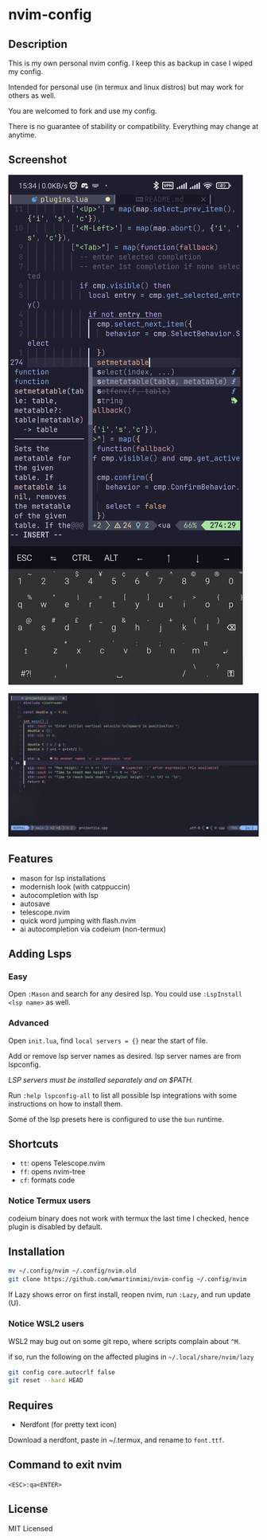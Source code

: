 # nvim-config

## Description

This is my own personal nvim config.
I keep this as backup in case I wiped my config.

Intended for personal use (in termux and linux distros) but may work for others as well.

You are welcomed to fork and use my config.

There is no guarantee of stability or compatibility.
Everything may change at anytime.

## Screenshot

![Example](example.jpg)

![Example 2](example2.png)

## Features

- mason for lsp installations
- modernish look (with catppuccin)
- autocompletion with lsp
- autosave
- telescope.nvim
- quick word jumping with flash.nvim
- ai autocompletion via codeium (non-termux)

## Adding Lsps

### Easy

Open `:Mason` and search for any desired lsp.
You could use `:LspInstall <lsp name>` as well.

### Advanced

Open `init.lua`, find `local servers = {}` near the start of file.

Add or remove lsp server names as desired.
lsp server names are from lspconfig.

*LSP servers must be installed separately and on $PATH.*

Run `:help lspconfig-all` to list all possible lsp integrations with some instructions on how to install them.

Some of the lsp presets here is configured to use the `bun` runtime.

## Shortcuts

- `tt`: opens Telescope.nvim
- `ff`: opens nvim-tree
- `cf`: formats code

### Notice Termux users

codeium binary does not work with termux the last time I checked, hence plugin is disabled by default.

## Installation

```bash
mv ~/.config/nvim ~/.config/nvim.old
git clone https://github.com/wmartinmimi/nvim-config ~/.config/nvim
```

If Lazy shows error on first install, reopen nvim, run `:Lazy`, and run update (U).

### Notice WSL2 users

WSL2 may bug out on some git repo, where scripts complain about `^M`.

if so, run the following on the affected plugins in `~/.local/share/nvim/lazy`

```sh
git config core.autocrlf false
git reset --hard HEAD
```

## Requires

- Nerdfont (for pretty text icon)

Download a nerdfont, paste in ~/.termux, and rename to `font.ttf`.

## Command to exit nvim

`<ESC>:qa<ENTER>`

## License

MIT Licensed
